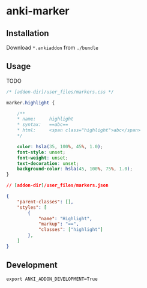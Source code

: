# anki-marker

## Installation

Download `*.ankiaddon` from `./bundle`

## Usage

TODO

``` css
/* [addon-dir]/user_files/markers.css */

marker.highlight {

    /**
    * name:     highlight
    * syntax:   ==abc==
    * html:     <span class="highlight">abc</span>
    */

    color: hsla(35, 100%, 45%, 1.0);
    font-style: unset;
    font-weight: unset;
    text-decoration: unset;
    background-color: hsla(45, 100%, 75%, 1.0);
}
```

``` json
// [addon-dir]/user_files/markers.json

{
    "parent-classes": [],
    "styles": [
        {
            "name": "Highlight",
            "markup": "==",
            "classes": ["highlight"]
        },
    ]
}
```

## Development

```shell
export ANKI_ADDON_DEVELOPMENT=True
```
